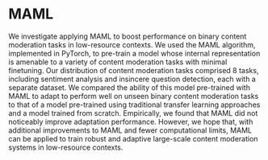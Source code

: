 # MAML

We investigate applying MAML to boost performance on binary content moderation tasks in low-resource contexts. We used the MAML algorithm, implemented in PyTorch, to pre-train a model whose internal representation is amenable to a variety of content moderation tasks with minimal finetuning. Our distribution of content moderation tasks comprised 8 tasks, including sentiment analysis and insincere question detection, each with a separate dataset. We compared the ability of this model pre-trained with MAML to adapt to perform well on unseen binary content moderation tasks to that of a model pre-trained using traditional transfer learning approaches and a model trained from scratch. Empirically, we found that MAML did not noticeably improve adaptation performance. However, we hope that, with additional improvements to MAML and fewer computational limits, MAML can be applied to train robust and adaptive large-scale content moderation systems in low-resource contexts.

